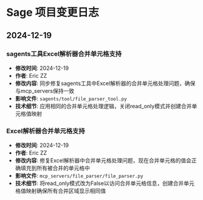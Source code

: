 # Sage 项目变更日志

## 2024-12-19

### sagents工具Excel解析器合并单元格支持
- **修改时间**: 2024-12-19
- **作者**: Eric ZZ
- **修改内容**: 同步修复sagents工具中Excel解析器的合并单元格处理问题，确保与mcp_servers保持一致
- **影响文件**: `sagents/tool/file_parser_tool.py`
- **技术细节**: 应用相同的合并单元格处理逻辑，关闭read_only模式并创建合并单元格值映射

### Excel解析器合并单元格支持
- **修改时间**: 2024-12-19
- **作者**: Eric ZZ
- **修改内容**: 修复Excel解析器中合并单元格处理问题，现在合并单元格的值会正确填充到所有被合并的单元格中
- **影响文件**: `mcp_servers/file_parser/file_parser.py`
- **技术细节**: 将read_only模式改为False以访问合并单元格信息，创建合并单元格值映射确保所有合并区域显示相同值